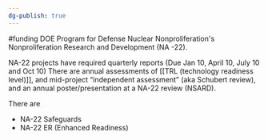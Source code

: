 ```yaml
---
dg-publish: true
---
```

#funding 
DOE Program for Defense Nuclear Nonproliferation's Nonproliferation Research and Development (NA -22).

NA-22 projects have required quarterly reports (Due Jan 10, April 10, July 10 and Oct 10)
There are annual assessments of [[TRL (technology readiness level)]], and mid-project “independent assessment” (aka Schubert review), and an annual poster/presentation at a NA-22 review (NSARD).


There are 
- NA-22 Safeguards
- NA-22 ER (Enhanced Readiness)
